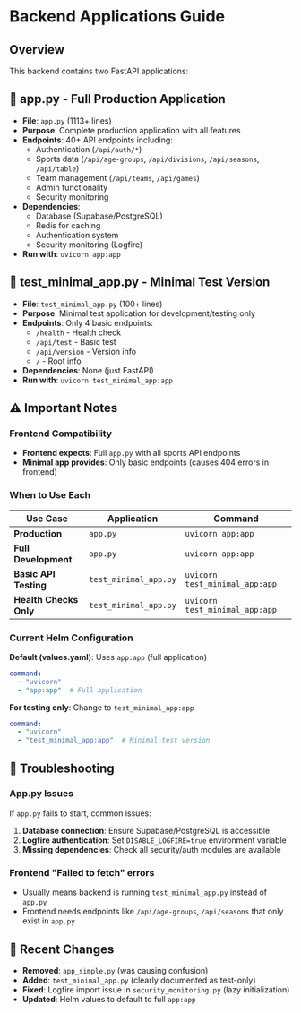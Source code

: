# Backend Applications Guide

## Overview

This backend contains two FastAPI applications:

## 🚀 **app.py** - Full Production Application
- **File**: `app.py` (1113+ lines)
- **Purpose**: Complete production application with all features
- **Endpoints**: 40+ API endpoints including:
  - Authentication (`/api/auth/*`)
  - Sports data (`/api/age-groups`, `/api/divisions`, `/api/seasons`, `/api/table`)
  - Team management (`/api/teams`, `/api/games`)
  - Admin functionality
  - Security monitoring
- **Dependencies**: 
  - Database (Supabase/PostgreSQL)
  - Redis for caching
  - Authentication system
  - Security monitoring (Logfire)
- **Run with**: `uvicorn app:app`

## 🧪 **test_minimal_app.py** - Minimal Test Version  
- **File**: `test_minimal_app.py` (100+ lines)
- **Purpose**: Minimal test application for development/testing only
- **Endpoints**: Only 4 basic endpoints:
  - `/health` - Health check
  - `/api/test` - Basic test
  - `/api/version` - Version info
  - `/` - Root info
- **Dependencies**: None (just FastAPI)
- **Run with**: `uvicorn test_minimal_app:app`

## ⚠️ **Important Notes**

### Frontend Compatibility
- **Frontend expects**: Full `app.py` with all sports API endpoints
- **Minimal app provides**: Only basic endpoints (causes 404 errors in frontend)

### When to Use Each

| Use Case | Application | Command |
|----------|-------------|---------|
| **Production** | `app.py` | `uvicorn app:app` |
| **Full Development** | `app.py` | `uvicorn app:app` |
| **Basic API Testing** | `test_minimal_app.py` | `uvicorn test_minimal_app:app` |
| **Health Checks Only** | `test_minimal_app.py` | `uvicorn test_minimal_app:app` |

### Current Helm Configuration

**Default (values.yaml)**: Uses `app:app` (full application)
```yaml
command:
  - "uvicorn"
  - "app:app"  # Full application
```

**For testing only**: Change to `test_minimal_app:app`
```yaml
command:
  - "uvicorn" 
  - "test_minimal_app:app"  # Minimal test version
```

## 🔧 Troubleshooting

### App.py Issues
If `app.py` fails to start, common issues:
1. **Database connection**: Ensure Supabase/PostgreSQL is accessible
2. **Logfire authentication**: Set `DISABLE_LOGFIRE=true` environment variable
3. **Missing dependencies**: Check all security/auth modules are available

### Frontend "Failed to fetch" errors
- Usually means backend is running `test_minimal_app.py` instead of `app.py`
- Frontend needs endpoints like `/api/age-groups`, `/api/seasons` that only exist in `app.py`

## 📝 Recent Changes

- **Removed**: `app_simple.py` (was causing confusion)
- **Added**: `test_minimal_app.py` (clearly documented as test-only)
- **Fixed**: Logfire import issue in `security_monitoring.py` (lazy initialization)
- **Updated**: Helm values to default to full `app:app`